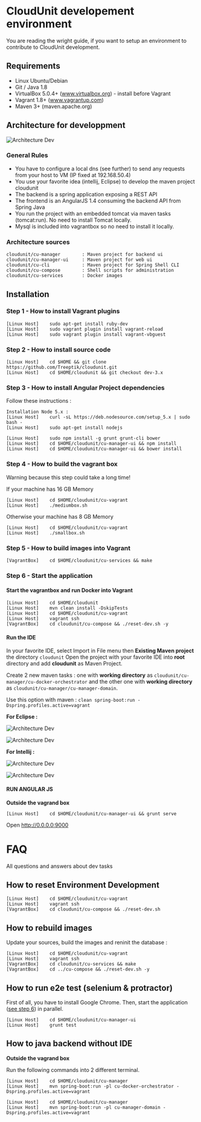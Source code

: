 
# CloudUnit developement environment

You are reading the wright guide, if you want to setup an environment to contribute to CloudUnit development.

## Requirements

* Linux Ubuntu/Debian
* Git / Java 1.8
* VirtualBox 5.0.4+ (www.virtualbox.org) - install before Vagrant
* Vagrant 1.8+ (www.vagrantup.com)
* Maven 3+ (maven.apache.org)

## Architecture for developpment

![Architecture Dev](img/plateforme-dev.png "Architecture Development")    

### General Rules

* You have to configure a local dns (see further) to send any requests from your host to VM (IP fixed at 192.168.50.4) 
* You use your favorite idea (intellij, Eclipse) to develop the maven project cloudunit
* The backend is a spring application exposing a REST API
* The frontend is an AngularJS 1.4 consuming the backend API from Spring Java
* You run the project with an embedded tomcat via maven tasks (tomcat:run). No need to install Tomcat locally.
* Mysql is included into vagrantbox so no need to install it locally.

### Architecture sources

```
cloudunit/cu-manager        : Maven project for backend ui
cloudunit/cu-manager-ui     : Maven project for web ui
cloudunit/cu-cli            : Maven project for Spring Shell CLI
cloudunit/cu-compose        : Shell scripts for administration 
cloudunit/cu-services       : Docker images
```

## Installation 

### Step 1 - How to install Vagrant plugins

```
[Linux Host]    sudo apt-get install ruby-dev
[Linux Host]    sudo vagrant plugin install vagrant-reload
[Linux Host]    sudo vagrant plugin install vagrant-vbguest
```

### Step 2 - How to install source code

```
[Linux Host]    cd $HOME && git clone https://github.com/Treeptik/cloudunit.git
[Linux Host]    cd $HOME/cloudunit && git checkout dev-3.x
```

### Step 3 - How to install Angular Project dependencies 

Follow these instructions :
```
Installation Node 5.x :
[Linux Host]    curl -sL https://deb.nodesource.com/setup_5.x | sudo bash -
[Linux Host]    sudo apt-get install nodejs
```

```
[Linux Host]    sudo npm install -g grunt grunt-cli bower 
[Linux Host]    cd $HOME/cloudunit/cu-manager-ui && npm install
[Linux Host]    cd $HOME/cloudunit/cu-manager-ui && bower install
```

### Step 4 - How to build the vagrant box

Warning because this step could take a long time!

If your machine has 16 GB Memory
```
[Linux Host]    cd $HOME/cloudunit/cu-vagrant 
[Linux Host]    ./mediumbox.sh
```

Otherwise your machine has 8 GB Memory
```
[Linux Host]    cd $HOME/cloudunit/cu-vagrant 
[Linux Host]    ./smallbox.sh
```

### Step 5 - How to build images into Vagrant

```
[VagrantBox]    cd $HOME/cloudunit/cu-services && make
```

### Step 6 - Start the application

#### Start the vagrantbox and run Docker into Vagrant

```
[Linux Host]    cd $HOME/cloudunit
[Linux Host]    mvn clean install -DskipTests
[Linux Host]    cd $HOME/cloudunit/cu-vagrant 
[Linux Host]    vagrant ssh
[VagrantBox]    cd cloudunit/cu-compose && ./reset-dev.sh -y
```

#### Run the IDE

In your favorite IDE, select Import in File menu then **Existing Maven project** the directory `cloudunit`
Open the project with your favorite IDE into **root** directory and add **cloudunit** as Maven Project.

Create 2 new maven tasks :
one with **working directory** as `cloudunit/cu-manager/cu-docker-orchestrator`
and the other one with **working directory** as `cloudunit/cu-manager/cu-manager-domain`.

Use this option with maven : `clean spring-boot:run -Dspring.profiles.active=vagrant`

**For Eclipse :**

![Architecture Dev](img/eclipse_root.png "Architecture Development")

![Architecture Dev](img/eclipse_conf.png "Architecture Development")

**For Intellij :**

![Architecture Dev](img/intellij_root.png "Architecture Development")

![Architecture Dev](img/intellij_conf.png "Architecture Development")

#### RUN ANGULAR JS
**Outside the vagrand box** 

```
[Linux Host]    cd $HOME/cloudunit/cu-manager-ui && grunt serve
```
Open http://0.0.0.0:9000 


# FAQ

All questions and answers about dev tasks

## How to reset Environment Development

```
[Linux Host]    cd $HOME/cloudunit/cu-vagrant
[Linux Host]    vagrant ssh
[VagrantBox]    cd cloudunit/cu-compose && ./reset-dev.sh
```
    
## How to rebuild images

Update your sources, build the images and reninit the database :

```
[Linux Host]    cd $HOME/cloudunit/cu-vagrant
[Linux Host]    vagrant ssh
[VagrantBox]    cd cloudunit/cu-services && make
[VagrantBox]    cd ../cu-compose && ./reset-dev.sh -y
```

## How to run e2e test (selenium & protractor)

First of all, you have to install Google Chrome.
Then, start the application ([see step 6](#step6)) in parallel.

```
[Linux Host]    cd $HOME/cloudunit/cu-manager-ui
[Linux Host]    grunt test
```

## How to java backend without IDE
**Outside the vagrand box** 

Run the following commands into 2 different terminal.

```
[Linux Host]    cd $HOME/cloudunit/cu-manager
[Linux Host]    mvn spring-boot:run -pl cu-docker-orchestrator -Dspring.profiles.active=vagrant
```

```
[Linux Host]    cd $HOME/cloudunit/cu-manager
[Linux Host]    mvn spring-boot:run -pl cu-manager-domain -Dspring.profiles.active=vagrant
```





